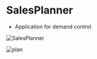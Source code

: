 # SalesPlanner

* Application for demand control

![SalesPlanner](https://user-images.githubusercontent.com/47610591/103488462-ebf1d280-4e0c-11eb-99dc-3eb0c2c642c2.png)

![plan](https://user-images.githubusercontent.com/47610591/103488490-3bd09980-4e0d-11eb-9629-def9d6d4f8b0.png)


